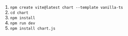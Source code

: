 1. `npm create vite@latest chart --template vanilla-ts`
2. `cd chart`
3. `npm install`
4. `npm run dev`
5. `npm install chart.js`
